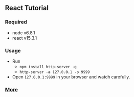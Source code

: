 ## React Tutorial

### Required

* node v6.8.1
* react v15.3.1

### Usage

* Run
  * `npm install http-server -g`
  * `http-server -a 127.0.0.1 -p 9999`
* Open `127.0.0.1:9999` in your browser and watch carefully.


### [More](http://reactjs.cn/react/docs/tutorial.html)
